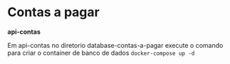 # Contas a pagar

**api-contas**

Em api-contas no diretorio database-contas-a-pagar execute o comando
para criar o container de banco de dados
`docker-compose up -d`

